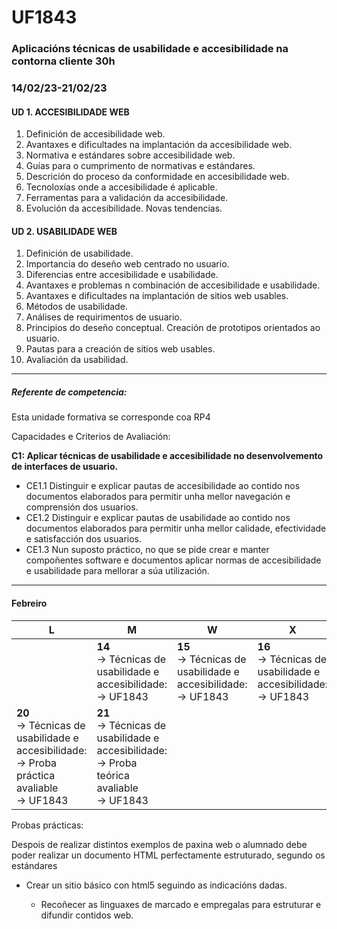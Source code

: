 # UF1843

### Aplicacións técnicas de usabilidade e accesibilidade na contorna cliente  30h

### 14/02/23-21/02/23



#### UD 1. ACCESIBILIDADE WEB

1. Definición de accesibilidade web.
2. Avantaxes e dificultades na implantación da accesibilidade web.
3. Normativa e estándares sobre accesibilidade web.
4. Guías para o cumprimento de normativas e estándares.
5. Descrición do proceso da conformidade en accesibilidade web.
6. Tecnoloxías onde a accesibilidade é aplicable.
7. Ferramentas para a validación da accesibilidade.
8. Evolución da accesibilidade. Novas tendencias.

#### UD 2. USABILIDADE WEB

1. Definición de usabilidade.
2. Importancia do deseño web centrado no usuario.
3. Diferencias entre accesibilidade e usabilidade.
4. Avantaxes e problemas n combinación de accesibilidade e usabilidade.
5. Avantaxes e dificultades na implantación de sitios web usables.
6. Métodos de usabilidade.
7. Análises de requirimentos de usuario.
8. Principios do deseño conceptual. Creación de prototipos orientados ao usuario.
9. Pautas para a creación de sitios web usables.
10. Avaliación da usabilidad.

---

##### Referente de competencia: 

Esta unidade formativa se corresponde coa RP4

Capacidades e Criterios de Avaliación: 

**C1: Aplicar técnicas de usabilidade e accesibilidade no desenvolvemento de interfaces de usuario.**

- CE1.1 Distinguir e explicar pautas de accesibilidade ao contido nos documentos elaborados para permitir unha mellor navegación e comprensión dos usuarios.
- CE1.2 Distinguir e explicar pautas de usabilidade ao contido nos documentos elaborados para permitir unha mellor calidade, efectividade e satisfacción dos usuarios.
- CE1.3 Nun suposto práctico, no que se pide crear e manter compoñentes software e documentos aplicar normas de accesibilidade e usabilidade para mellorar a súa utilización.

---



#### Febreiro

| L                                                            | M                                                            | W                                                            | X                                                            | V                                                            | s    | d    |
| ------------------------------------------------------------ | ------------------------------------------------------------ | ------------------------------------------------------------ | ------------------------------------------------------------ | ------------------------------------------------------------ | ---- | ---- |
|                                                              | **14**<br/>&rarr; Técnicas de usabilidade e accesibilidade:<br/>&rarr; UF1843<br/> | **15**<br/>&rarr; Técnicas de usabilidade e accesibilidade:<br/>&rarr; UF1843<br/> | **16**<br/>&rarr; Técnicas de usabilidade e accesibilidade:<br/>&rarr; UF1843<br/> | **17**<br/>&rarr; Técnicas de usabilidade e accesibilidade:<br/>&rarr; UF1843<br/> |      |      |
| **20**<br/>&rarr; Técnicas de usabilidade e accesibilidade:<br/>&rarr; Proba práctica avaliable<br/>&rarr; UF1843<br/> | **21**<br/>&rarr; Técnicas de usabilidade e accesibilidade:<br/>&rarr; Proba teórica avaliable<br>&rarr; UF1843<br/> |                                                              |                                                              |                                                              |      |      |

Probas prácticas:

Despois de realizar distintos exemplos de paxina web o alumnado debe poder realizar un documento HTML perfectamente estruturado, segundo os estándares

- Crear un sitio básico con html5 seguindo as indicacións dadas.

  - Recoñecer as linguaxes de marcado e empregalas para estruturar e difundir contidos web.

    